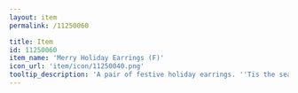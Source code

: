 ```yaml
---
layout: item
permalink: /11250060

title: Item
id: 11250060
item_name: 'Merry Holiday Earrings (F)'
icon_url: 'item/icon/11250040.png'
tooltip_description: 'A pair of festive holiday earrings. ''Tis the season!'
---
```


